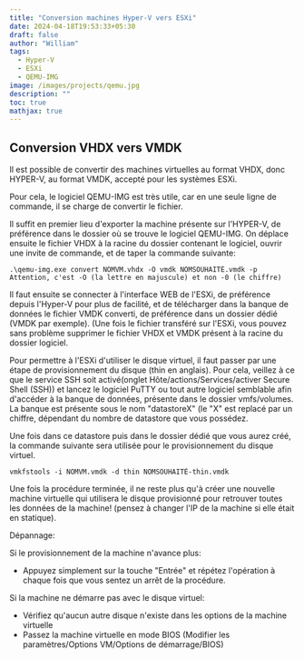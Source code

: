 ```yaml
---
title: "Conversion machines Hyper-V vers ESXi"
date: 2024-04-18T19:53:33+05:30
draft: false
author: "William"
tags:
  - Hyper-V
  - ESXi
  - QEMU-IMG
image: /images/projects/qemu.jpg
description: ""
toc: true
mathjax: true
---
```


## Conversion VHDX vers VMDK

Il est possible de convertir des machines virtuelles au format VHDX, donc HYPER-V, au format VMDK, accepté pour les systèmes ESXi.

Pour cela, le logiciel QEMU-IMG est très utile, car en une seule ligne de commande, il se charge de convertir le fichier.

Il suffit en premier lieu d'exporter la machine présente sur l'HYPER-V, de préférence dans le dossier où se trouve le logiciel QEMU-IMG. On déplace ensuite le fichier VHDX à la racine du dossier contenant le logiciel, ouvrir une invite de commande, et de taper la commande suivante: 

```
.\qemu-img.exe convert NOMVM.vhdx -O vmdk NOMSOUHAITÉ.vmdk -p
Attention, c'est -O (la lettre en majuscule) et non -0 (le chiffre)
```

Il faut ensuite se connecter à l'interface WEB de l'ESXi, de préférence depuis l'Hyper-V pour plus de facilité, et de télécharger dans la banque de données le fichier VMDK converti, de préférence dans un dossier dédié (VMDK par exemple). (Une fois le fichier transféré sur l'ESXi, vous pouvez sans problème supprimer le fichier VHDX et VMDK présent à la racine du dossier logiciel.

Pour permettre à l'ESXi d'utiliser le disque virtuel, il faut passer par une étape de provisionnement du disque (thin en anglais). Pour cela, veillez à ce que le service SSH soit activé(onglet Hôte/actions/Services/activer Secure Shell (SSH)) et lancez le logiciel PuTTY ou tout autre logiciel semblable afin d'accéder à la banque de données, présente dans le dossier vmfs/volumes. La banque est présente sous le nom "datastoreX" (le "X" est replacé par un chiffre, dépendant du nombre de datastore que vous possédez.

Une fois dans ce datastore puis dans le dossier dédié que vous aurez créé, la commande suivante sera utilisée pour le provisionnement du disque virtuel.

```
vmkfstools -i NOMVM.vmdk -d thin NOMSOUHAITÉ-thin.vmdk
```

Une fois la procédure terminée, il ne reste plus qu'à créer une nouvelle machine virtuelle qui utilisera le disque provisionné pour retrouver toutes les données de la machine! (pensez à changer l'IP de la machine si elle était en statique).



Dépannage:

Si le provisionnement de la machine n'avance plus:
- Appuyez simplement sur la touche "Entrée" et répétez l'opération à chaque fois que vous sentez un arrêt de la procédure.

Si la machine ne démarre pas avec le disque virtuel:
- Vérifiez qu'aucun autre disque n'existe dans les options de la machine virtuelle
- Passez la machine virtuelle en mode BIOS (Modifier les paramètres/Options VM/Options de démarrage/BIOS)
